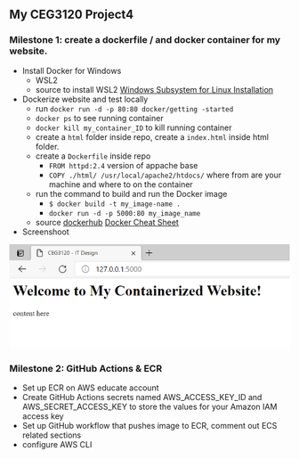 ## My CEG3120 Project4

### Milestone 1: create a dockerfile / and docker container for my website. 
- Install Docker for Windows
    - WSL2
    - source to install WSL2
    [Windows Subsystem for Linux Installation](https://docs.microsoft.com/en-us/windows/wsl/install-win10#step-4---download-the-linux-kernel-update-package)
- Dockerize website and test locally
    - run `docker run -d -p 80:80 docker/getting -started`
    - `docker ps` to see running container
    - `docker kill my_container_ID` to kill running container
    - create a `html` folder inside repo, create a `index.html` inside html folder.
    - create a `Dockerfile` inside repo
        - `FROM httpd:2.4` version of appache base
        - `COPY ./html/ /usr/local/apache2/htdocs/` where from are your machine and where to on the container
    - run the command to build and run the Docker image
        - `$ docker build -t my_image-name .`
        - `docker run -d -p 5000:80 my_image_name`
    - source 
    [dockerhub](https://hub.docker.com/_/httpd)
    [Docker Cheat Sheet](https://www.docker.com/sites/default/files/d8/2019-09/docker-cheat-sheet.pdf)
- Screenshoot

![milestone1screenshot](CEG3120Project4DockerizeWebsite.PNG)

### Milestone 2: GitHub Actions & ECR
- Set up ECR on AWS educate account
- Create GitHub Actions secrets named AWS_ACCESS_KEY_ID and AWS_SECRET_ACCESS_KEY to store the values for your Amazon IAM access key
- Set up GitHub workflow that pushes image to ECR, comment out ECS related sections
- configure AWS CLI
